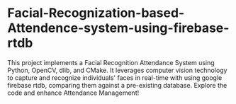 # Facial-Recognization-based-Attendence-system-using-firebase-rtdb
This project implements a Facial Recognition Attendance System using Python, OpenCV, dlib, and CMake. It leverages computer vision technology to capture and recognize individuals' faces in real-time with using google firebase rtdb, comparing them against a pre-existing database. Explore the code and enhance Attendance Management!
